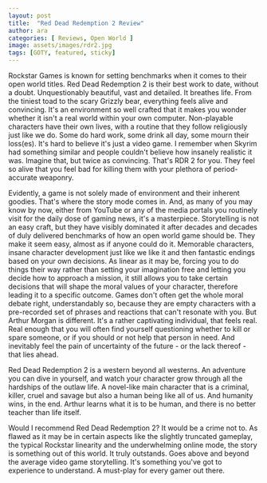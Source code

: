 ```yaml
---
layout: post
title:  "Red Dead Redemption 2 Review"
author: ara
categories: [ Reviews, Open World ]
image: assets/images/rdr2.jpg
tags: [GOTY, featured, sticky]
---
```

Rockstar Games is known for setting benchmarks when it comes to their open world titles. Red Dead Redemption 2 is their best work to date, without a doubt. Unquestionably beautiful, vast and detailed. It breathes life. From the tiniest toad to the scary Grizzly bear, everything feels alive and convincing. It's an environment so well crafted that it makes you wonder whether it isn't a real world within your own computer. Non-playable characters have their own lives, with a routine that they follow religiously just like we do. Some do hard work, some drink all day, some mourn their loss(es). It's hard to believe it's just a video game. I remember when Skyrim had something similar and people couldn't believe how insanely realistic it was. Imagine that, but twice as convincing. That's RDR 2 for you. They feel so alive that you feel bad for killing them with your plethora of period-accurate weaponry.

Evidently, a game is not solely made of environment and their inherent goodies. That's where the story mode comes in. And, as many of you may know by now, either from YouTube or any of the media portals you routinely visit for the daily dose of gaming news, it's a masterpiece. Storytelling is not an easy craft, but they have visibly dominated it after decades and decades of duly delivered benchmarks of how an open world game should be. They make it seem easy, almost as if anyone could do it. Memorable characters, insane character development just like we like it and then fantastic endings based on your own decisions. As linear as it may be, forcing you to do things their way rather than setting your imagination free and letting you decide how to approach a mission, it still allows you to take certain decisions that will shape the moral values of your character, therefore leading it to a specific outcome. Games don't often get the whole moral debate right, understandably so, because they are empty characters with a pre-recorded set of phrases and reactions that can't resonate with you. But Arthur Morgan is different. It's a rather captivating individual, that feels real. Real enough that you will often find yourself questioning whether to kill or spare someone, or if you should or not help that person in need. And inevitably feel the pain of uncertainty of the future - or the lack thereof - that lies ahead.

Red Dead Redemption 2 is a western beyond all westerns. An adventure you can dive in yourself, and watch your character grow through all the hardships of the outlaw life. A novel-like main character that is a criminal, killer, cruel and savage but also a human being like all of us. And humanity wins, in the end. Arthur learns what it is to be human, and there is no better teacher than life itself.

Would I recommend Red Dead Redemption 2? It would be a crime not to. As flawed as it may be in certain aspects like the slightly truncated gameplay, the typical Rockstar linearity and the underwhelming online mode, the story is something out of this world. It truly outstands. Goes above and beyond the average video game storytelling. It's something you've got to experience to understand. A must-play for every gamer out there.